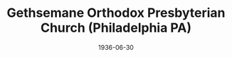 ---
date: &id001 1936-06-30
end_date: null
location:
  address: 2510 South 65th Street
  city: Philadelphia
  state: PA
minister:
- end: 1937-01-01
  name: R. Moody Holmes
  start: 1936-01-01
  type: Pastor
- end: 1940-01-01
  name: John Galbraith
  start: 1937-01-01
  type: Pastor
- end: 1947-01-01
  name: Samuel Allen
  start: 1940-01-01
  type: Pastor
- end: 1956-01-01
  name: Lester Bachman
  start: 1950-01-01
  type: Pastor
- end: 1960-01-01
  name: William McDowell
  start: 1957-01-01
  type: Pastor
- end: 1949-01-01
  name: Thayer Westlake
  start: 1948-01-01
  type: Supply Pastor
ministers:
- R. Moody Holmes
- John Galbraith
- Samuel Allen
- Lester Bachman
- William McDowell
- Thayer Westlake
name: Gethsemane Orthodox Presbyterian Church
names:
- end: 1967-06-08
  name: Gethsemane Orthodox Presbyterian Church
  start: 1936-06-30
origination_date: *id001
raw_data: "PA Philadelphia\nGethsemane Orthodox Presbyterian Church  (June 30, 1936\u2013\
  June 8, 1967)\n2510 South 65th Street\nPastors: R. Moody Holmes, 1936\u201337\n\
  John Galbraith, 1937\u201340\nSamuel Allen, 1940\u201347\nLester Bachman, 1950\u2013\
  56\nWilliam McDowell, 1957\u201360\nSupply: Thayer Westlake, 1948\u201349"
states:
- PA
status:
  active: false
  end_date: 1967-06-08
  reason: null
  received_from: null
  withdrawal_to: null
title: Gethsemane Orthodox Presbyterian Church (Philadelphia PA)
year_established:
- 1936

---
